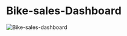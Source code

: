 # Bike-sales-Dashboard
![Bike-sales-dashboard](https://github.com/user-attachments/assets/302fb442-6b6b-49bb-931b-bc538b4e1b81)

